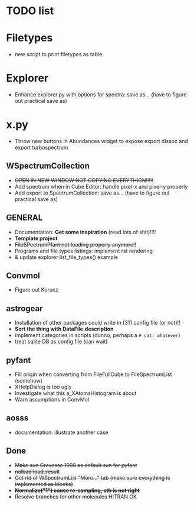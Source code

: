 # TODO list

# Filetypes

- new script to print filetypes as table

# Explorer

- Enhance explorer.py with options for spectra: save as... (have to figure out practical save as)

# x.py

- Throw new buttons in Abundances widget to expose export dissoc and export turbospectrum

## WSpectrumCollection

- ~~OPEN IN NEW WINDOW NOT COPYING EVERYTHIGN!!!!!~~
- Add spectrum when in Cube Editor: handle pixel-x and pixel-y properly
- Add export to SpectrumCollection: save as... (have to figure out practical save as)


## GENERAL
  
  
- Documentation: **Get some inspiration** (read lots of shit)!!!!
- **Template project**
- ~~FileSPectrumPfant not loading properly anymore!!~~
- Programs and file types listings: implement rst rendering
- & update explorer list_file_types() example


## Convmol

- Figure out Kurucz

## astrogear

  - Installation of other packages could write in f311 config file (or not)!!
  - **Sort the thing with DataFile.description**
  - implement categories in scripts (dunno, perhaps a `# cat: whatever`)
  - treat sqlite DB as config file (can wait)

## pyfant
  
  - Fill origin when converting from FileFullCube to FileSpectrumList (somehow)
  - XHelpDialog is too ugly
  - Investigate what this a_XAtomsHistogram is about
  - Warn assumptions in ConvMol

  
## aosss

  - documentation: illustrate another case

  

## Done
  - ~~Make sun Grevesse 1998 as default sun for pyfant~~
  - ~~nulbad load_result~~
  - ~~Get rid of WSpectrumList "More..." tab (make sure everything is implemented as blocks)~~
  - ~~**Normalize("1") cause re-sampling, sth is not right**~~
  - ~~Resolve branches for other molecules~~ HITRAN OK
